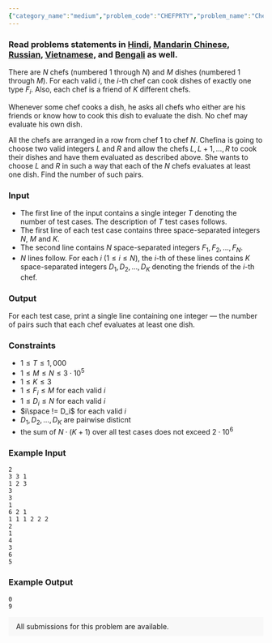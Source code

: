 ```yaml
---
{"category_name":"medium","problem_code":"CHEFPRTY","problem_name":"Chefina and Dishes","problemComponents":{"constraints":"","constraintsState":false,"subtasks":"","subtasksState":false,"inputFormat":"","inputFormatState":false,"outputFormat":"","outputFormatState":false,"sampleTestCases":{"0":{"id":1,"input":"2\r\n3 3 1\r\n1 2 3\r\n3\r\n3\r\n1\r\n6 2 1\r\n1 1 1 2 2 2\r\n2\r\n1\r\n4\r\n3\r\n6\r\n5","output":"0\r\n9","explanation":"","isDeleted":false}}},"video_editorial_url":"https://youtu.be/Bqvplp_TDrA","languages_supported":{"0":"CPP14","1":"C","2":"JAVA","3":"PYTH 3.6","4":"CPP17","5":"PYTH","6":"PYP3","7":"CS2","8":"ADA","9":"PYPY","10":"TEXT","11":"PAS fpc","12":"NODEJS","13":"RUBY","14":"PHP","15":"GO","16":"HASK","17":"TCL","18":"PERL","19":"SCALA","20":"LUA","21":"kotlin","22":"BASH","23":"JS","24":"LISP sbcl","25":"rust","26":"PAS gpc","27":"BF","28":"CLOJ","29":"R","30":"D","31":"CAML","32":"FORT","33":"ASM","34":"swift","35":"FS","36":"WSPC","37":"LISP clisp","38":"SQL","39":"SCM guile","40":"PERL6","41":"ERL","42":"CLPS","43":"ICK","44":"NICE","45":"PRLG","46":"ICON","47":"COB","48":"SCM chicken","49":"PIKE","50":"SCM qobi","51":"ST","52":"SQLQ","53":"NEM"},"max_timelimit":3,"source_sizelimit":50000,"problem_author":"rishup_nitdgp","problem_tester":"","date_added":"15-08-2020","tags":{"0":"cook121","1":"medium","2":"psychik","3":"rishup_nitdgp","4":"rishup_nitdgp","5":"segment","6":"two"},"problem_difficulty_level":"Medium","best_tag":"Segment Tree","editorial_url":"https://discuss.codechef.com/problems/CHEFPRTY","time":{"view_start_date":1598208302,"submit_start_date":1598208302,"visible_start_date":1598208302,"end_date":1735669800},"is_direct_submittable":false,"problemDiscussURL":"https://discuss.codechef.com/search?q=CHEFPRTY","is_proctored":false,"visitedContests":{},"layout":"problem"}
---
```

### Read problems statements in [Hindi](https://www.codechef.com/download/translated/COOK121/hindi/CHEFPRTY.pdf), [Mandarin Chinese](https://www.codechef.com/download/translated/COOK121/mandarin/CHEFPRTY.pdf), [Russian](https://www.codechef.com/download/translated/COOK121/russian/CHEFPRTY.pdf), [Vietnamese](https://www.codechef.com/download/translated/COOK121/vietnamese/CHEFPRTY.pdf), and [Bengali](https://www.codechef.com/download/translated/COOK121/bengali/CHEFPRTY.pdf) as well.

There are $N$ chefs (numbered $1$ through $N$) and $M$ dishes (numbered $1$ through $M$). For each valid $i$, the $i$-th chef can cook dishes of exactly one type $F_i$. Also, each chef is a friend of $K$ different chefs.

Whenever some chef cooks a dish, he asks all chefs who either are his friends or know how to cook this dish to evaluate the dish. No chef may evaluate his own dish.

All the chefs are arranged in a row from chef $1$ to chef $N$. Chefina is going to choose two valid integers $L$ and $R$ and allow the chefs $L, L+1, \ldots, R$ to cook their dishes and have them evaluated as described above. She wants to choose $L$ and $R$ in such a way that each of the $N$ chefs evaluates at least one dish. Find the number of such pairs.

### Input
- The first line of the input contains a single integer $T$ denoting the number of test cases. The description of $T$ test cases follows.
- The first line of each test case contains three space-separated integers $N$, $M$ and $K$.
- The second line contains $N$ space-separated integers $F_1, F_2, \ldots, F_N$.
- $N$ lines follow. For each $i$ ($1 \le i \le N$), the $i$-th of these lines contains $K$ space-separated integers $D_1, D_2, \ldots, D_K$ denoting the friends of the $i$-th chef.

### Output
For each test case, print a single line containing one integer ― the number of pairs such that each chef evaluates at least one dish.

### Constraints
- $1 \le T \le 1,000$
- $1 \le M \le N \le 3 \cdot 10^5$
- $1 \le K \le 3$
- $1 \le F_i \le M$ for each valid $i$
- $1 \le D_i \le N$ for each valid $i$
- $i\space != D_i$ for each valid $i$
- $D_1, D_2, \ldots, D_K$ are pairwise disticnt
- the sum of $N \cdot (K+1)$ over all test cases does not exceed $2 \cdot 10^6$

### Example Input
```
2
3 3 1
1 2 3
3
3
1
6 2 1
1 1 1 2 2 2
2
1
4
3
6
5
```

### Example Output
```
0
9
```

<aside style='background: #f8f8f8;padding: 10px 15px;'><div>All submissions for this problem are available.</div></aside>